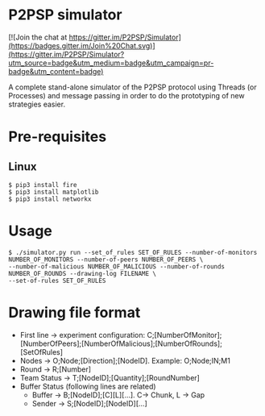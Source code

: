 # P2PSP simulator

[![Join the chat at https://gitter.im/P2PSP/Simulator](https://badges.gitter.im/Join%20Chat.svg)](https://gitter.im/P2PSP/Simulator?utm_source=badge&utm_medium=badge&utm_campaign=pr-badge&utm_content=badge)

A complete stand-alone simulator of the P2PSP protocol using Threads (or Processes) and message passing in order to do the prototyping of new strategies easier.

# Pre-requisites
## Linux
```
$ pip3 install fire
$ pip3 install matplotlib
$ pip3 install networkx
```

# Usage

```
$ ./simulator.py run --set_of_rules SET_OF_RULES --number-of-monitors NUMBER_OF_MONITORS --number-of-peers NUMBER_OF_PEERS \
--number-of-malicious NUMBER_OF_MALICIOUS --number-of-rounds NUMBER_OF_ROUNDS --drawing-log FILENAME \
--set-of-rules SET_OF_RULES
```

# Drawing file format
- First line -> experiment configuration:
  C;[NumberOfMonitor];[NumberOfPeers];[NumberOfMalicious];[NumberOfRounds];[SetOfRules]
- Nodes -> O;Node;[Direction];[NodeID]. Example: O;Node;IN;M1
- Round -> R;[Number]
- Team Status -> T;[NodeID];[Quantity];[RoundNumber]
- Buffer Status (following lines are related)
  - Buffer -> B;[NodeID];[C][L][...]. C-> Chunk, L -> Gap
  - Sender -> S;[NodeID];[NodeID][...]